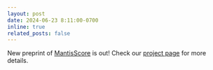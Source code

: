 ```yaml
---
layout: post
date: 2024-06-23 8:11:00-0700
inline: true
related_posts: false
---
```


New preprint of [MantisScore](https://arxiv.org/abs/2406.15252) is out! Check our [project page](https://tiger-ai-lab.github.io/MantisScore/) for more details.